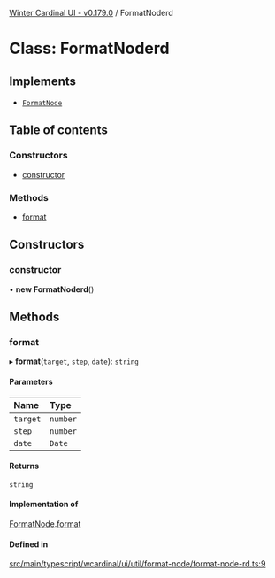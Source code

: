 [Winter Cardinal UI - v0.179.0](../index.md) / FormatNoderd

# Class: FormatNoderd

## Implements

- [`FormatNode`](../interfaces/FormatNode.md)

## Table of contents

### Constructors

- [constructor](FormatNoderd.md#constructor)

### Methods

- [format](FormatNoderd.md#format)

## Constructors

### constructor

• **new FormatNoderd**()

## Methods

### format

▸ **format**(`target`, `step`, `date`): `string`

#### Parameters

| Name | Type |
| :------ | :------ |
| `target` | `number` |
| `step` | `number` |
| `date` | `Date` |

#### Returns

`string`

#### Implementation of

[FormatNode](../interfaces/FormatNode.md).[format](../interfaces/FormatNode.md#format)

#### Defined in

[src/main/typescript/wcardinal/ui/util/format-node/format-node-rd.ts:9](https://github.com/winter-cardinal/winter-cardinal-ui/blob/v0.179.0/src/main/typescript/wcardinal/ui/util/format-node/format-node-rd.ts#L9)

